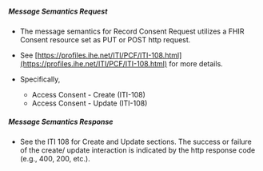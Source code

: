

##### Message Semantics Request
- The message semantics for Record Consent Request utilizes a FHIR Consent resource set as PUT or POST http request.


- See [https://profiles.ihe.net/ITI/PCF/ITI-108.html](https://profiles.ihe.net/ITI/PCF/ITI-108.html) for more details. 

- Specifically,
    - Access Consent - Create (ITI-108)
    - Access Consent - Update (ITI-108)

##### Message Semantics Response
- See the ITI 108 for Create and Update sections. The success or failure of the create/ update interaction is indicated by the http response code (e.g., 400, 200, etc.).

